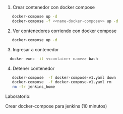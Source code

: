 1. Crear contenedor con docker compose

 ```bash
    docker-compose up -d
    docker-compose -f <<name-docker-compose>> up -d

 ```

2. Ver contenedores corriendo con docker compose

 ```bash
    docker-compose up -d
 ```

3. Ingresar a contenedor

 ```bash
   docker exec -it <<container-name>> bash
 ```
4. Detener contenedor
 ```bash
    docker-compose  -f docker-compose-v1.yaml down
    docker-compose  -f docker-compose-v1.yaml rm
    rm -fr jenkins_home
 ```

Laboratorio:

Crear docker-compose para jenkins (10 minutos)
